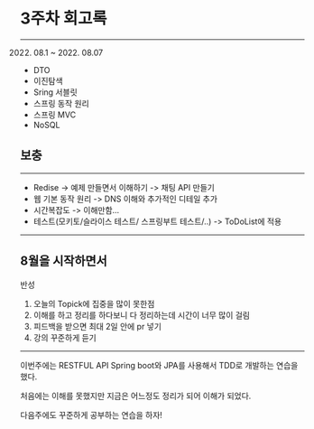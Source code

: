 # 3주차 회고록

---

2022. 08.1 ~ 2022. 08.07

- DTO
- 이진탐색
- Sring 서블릿
- 스프링 동작 원리
- 스프링 MVC
- NoSQL


## 보충

---

- Redise -> 예제 만들면서 이해하기 -> 채팅 API 만들기
- 웹 기본 동작 원리 -> DNS 이해와 추가적인 디테일 추가
- 시간복잡도 -> 이해만함...
- 테스트(모키토/슬라이스 테스트/ 스프링부트 테스트/..) -> ToDoList에 적용
---

## 8월을 시작하면서

반성

1. 오늘의 Topick에 집중을 많이 못한점
2. 이해를 하고 정리를 하다보니 다 정리하는데 시간이 너무 많이 걸림
3. 피드백을 받으면 최대 2일 안에 pr 넣기
4. 강의 꾸준하게 듣기


---

이번주에는 RESTFUL API Spring boot와 JPA를 사용해서 TDD로 개발하는 연습을 했다.

처음에는 이해를 못했지만 지금은 어느정도 정리가 되어 이해가 되었다.

다음주에도 꾸준하게 공부하는 연습을 하자!